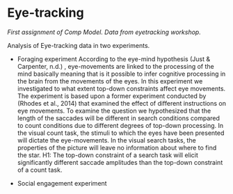 # Eye-tracking
_First assignment of Comp Model. Data from eyetracking workshop._

Analysis of Eye-tracking data in two experiments.
- Foraging experiment
According to the eye-mind hypothesis (Just & Carpenter, n.d.) , eye-movements are linked to the
processing of the mind basically meaning that is it possible to infer cognitive processing in the brain
from the movements of the eyes. In this experiment we investigated to what extent top-down
constraints affect eye movements. The experiment is based upon a former experiment conducted by
(Rhodes et al., 2014) that examined the effect of different instructions on eye movements. To examine
the question we hypothesized that the length of the saccades will be different in search conditions
compared to count conditions due to different degrees of top-down processing. In the visual count
task, the stimuli to which the eyes have been presented will dictate the eye-movements. In the visual
search tasks, the properties of the picture will leave no information about where to find the star.
H1: The top-down constraint of a search task will elicit significantly different saccade amplitudes
than the top-down constraint of a count task.

- Social engagement experiment
